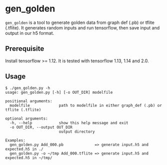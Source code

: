 # gen_golden

`gen_golden` is a tool to generate golden data from graph def (.pb) or tflite (.tflite).
It generates random inputs and run tensorflow, then save input and output in our h5 format.

## Prerequisite

Install tensorflow >= 1.12. It is tested with tensorflow 1.13, 1.14 and 2.0.

## Usage

```
$ ./gen_golden.py -h
usage: gen_golden.py [-h] [-o OUT_DIR] modelfile

positional arguments:
  modelfile             path to modelfile in either graph_def (.pb) or tflite (.tflite)

optional arguments:
  -h, --help            show this help message and exit
  -o OUT_DIR, --output OUT_DIR
                        output directory

Examples:
  gen_golden.py Add_000.pb              => generate input.h5 and expected.h5 in ./
  gen_golden.py -o ~/tmp Add_000.tflite => generate input.h5 and expected.h5 in ~/tmp/
```
